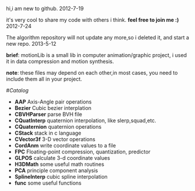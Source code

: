 hi,i am new to github. 2012-7-19

it's very cool to share my code with others i think. **feel free to join me :)** 2012-7-24

The  algorithm repository will not update any more,so i deleted it, and start a new repo. 2013-5-12 

**brief**: motionLib is a small lib in computer animation/graphic project, i used it in  data compression and motion synthesis. 

**note**: these files may depend on each other,in most cases, you need to include them all in your project. 


#*Catalog*

+ **AAP**         Axis-Angle pair operations
+ **Bezier**      Cubic bezier interplation
+ **CBVHParser**  parse BVH file
+ **CQuatInterp** quaternion interpolation, like slerp,squad,etc.
+ **CQuaternion** quaternion operations
+ **CStack**      stack in c language
+ **CVector3f**   3-D vector operations
+ **CordAnm**     write coordinate values to a file 
+ **FPC**   Floating-point compression, quantization, predictor
+ **GLPOS** calculate 3-d coordinate values
+ **H3DMath** some useful math routines
+ **PCA** principle component analysis
+ **SplineInterp** cubic spline interpolation
+ **func** some useful functions

